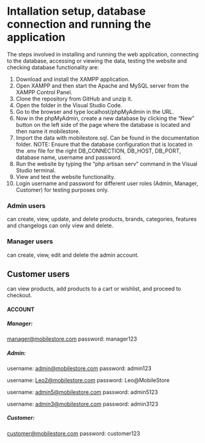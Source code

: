 # Intallation setup, database connection and running the application
The steps involved in installing and running the web application, connecting to the database, accessing or viewing the data, testing the website and checking database functionality are:

1. Download and install the XAMPP application.  
2. Open XAMPP and then start the Apache and MySQL server from the XAMPP Control Panel.
3. Clone the repository from GitHub and unzip it.
4. Open the folder in the Visual Studio Code.
5. Go to the browser and type localhost/phpMyAdmin in the URL.
6. Now in the phpMyAdmin, create a new database by clicking the “New” button on the left side of the page where the database is located and then name it mobilestore.
7. Import the data with mobilestore.sql. Can be found in the documentation folder. 
NOTE: Ensure that the database configuration that is located in the .env file for the right DB_CONNECTION, DB_HOST, DB_PORT, database name, username and password.
8. Run the website by typing the “php artisan serv”  command in the Visual Studio terminal.
9. View and test the website functionality.
10. Login username and password for different user roles (Admin, Manager, Customer) for testing purposes only. 
### Admin users
  can create, view, update, and delete products, brands, categories, features and changelogs can only view and delete.
### Manager users 
  can create, view, edit and delete the admin account. 
## Customer users 
  can view products, add products to a cart or wishlist, and proceed to checkout.


#### ACCOUNT
##### Manager:
manager@mobilestore.com
password: manager123

##### Admin:
username: admin@mobilestore.com
password: admin123

username: Leo2@mobilestore.com
password: Leo@MobileStore

username: admin5@mobilestore.com
password: admin5123

username: admin3@mobilestore.com
password: admin3123

##### Customer: 
customer@mobilestore.com
password: customer123

